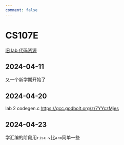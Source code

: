 ```yaml
---
comment: false
---
```


# CS107E

[旧 lab 代码资源](https://gitee.com/wanliofficial/cs107e)

## 2024-04-11

又一个新学期开始了

## 2024-04-20

lab 2 codegen.c https://gcc.godbolt.org/z/7YYczMjes

## 2024-04-23

学汇编的阶段用`risc-v`比`arm`简单一些
